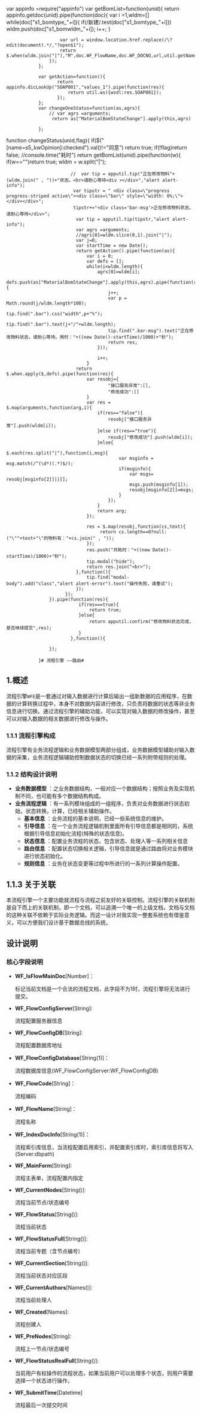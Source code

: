 var appinfo =require("appinfo")
var getBomList=function(unid){
					return appinfo.getdoc(unid).pipe(function(doc){
						var i =1,wldm=[]
						while(doc["s1_bomtype_"+i]){
							if(/新建/.test(doc["s1_bomtype_"+i]))
								wldm.push(doc["s1_bomwldm_"+i]);
							i++;
						}
						
						var url = window.location.href.replace(/\?edit(document).*/,"?open$1");
						return $.when(wldm.join("|"),"M",doc.WF_FlowName,doc.WF_DOCNO,url,util.getName(doc.WF_Creator));
					});
				};

				var getAction=function(){
					   return   appinfo.dicLookUp("SOAP001","values_1").pipe(function(res){
						   return util.ws({wsdl:res.SOAP001});
					   });
				};
				var changeOneStatus=function(as,agrs){
					// var agrs =arguments;
					 return as["MaterialBomStateChange"].apply(this,agrs)
					 
				};
function changeStatus(unid,flag){
					if($("[name=s5_kwOpinion]:checked").val()!="同意") return true;
					if(!flag)return false;
					//console.time("耗时")
					return getBomList(unid).pipe(function(w){
							  if(w=="")return true;
							  wldm = w.split("|");
							 
							//  var tip = apputil.tip("正在修改物料"+(wldm.join(" , "))+"状态。<br>请耐心等待<div ></div>","alert alert-info");
							 var tipstr = " <div class=\"progress progress-striped active\"><div class=\"bar\" style=\"width: 0%;\"></div></div>";
							 tipstr+="<div class='bar-msg'>正在修改物料状态，请耐心等待</div>";
							  var tip = apputil.tip(tipstr,"alert alert-info");
							  var agrs =arguments;
							  //agrs[0]=wldm.slice(0,1).join("|");
							  var j=0;
							  var startTime = new Date();
						      return getAction().pipe(function(as){
						    	  var i = 0;
						    	  var defs = [];
						    	  while(i<wldm.length){
						    		  agrs[0]=wldm[i];
						    		  defs.push(as["MaterialBomStateChange"].apply(this,agrs).pipe(function(res){
						    			  j++;
						    			  var p = Math.round(j/wldm.length*100);
						    			  tip.find(".bar").css("width",p+"%");
						    			  tip.find(".bar").text(j+"/"+wldm.length);
						    			  tip.find(".bar-msg").text("正在修改物料状态，请耐心等待。用时："+((new Date()-startTime)/1000)+"秒");
						    			  return res;
						    		  }));
						    		  
						    		  i++;
						    	  }
							  return $.when.apply($,defs).pipe(function(res){
								  var resobj={
										  "接口服务异常":[],
										  "修改成功":[]
								  }
								  var res = $.map(arguments,function(arg,i){
									  if(res=="false"){
										  resobj["接口服务异常"].push(wldm[i]);
									  }else if(res=="true"){
										  resobj["修改成功"].push(wldm[i]);
									  }else{
										  $.each(res.split("|"),function(i,msg){
											  var msginfo = msg.match(/^(\d*)(.*)$/);
											  if(msginfo){
												  var msgs= resobj[msginfo[2]]||[];
												  msgs.push(msginfo[1]);
												  resobj[msginfo[2]]=msgs;
											  }
										  });
									  }
									  return arg;
								  });
								   
								  res = $.map(resobj,function(cs,text){
									   return cs.length==0?null:("\""+text+"\"的物料有："+cs.join(" , "));
								  });
								  res.push("共耗时："+((new Date()-startTime)/1000)+"秒");
								  tip.modal("hide");
								  return res.join("<br>");
							  },function(){
								  tip.find("modal-body").add("class","alert alert-error").text("操作失败，请重试");
							  });
						  });
					}).pipe(function(res){
							   if(res===true){
								   return true;
							   }else{
								   return apputil.confirm("修改物料状态完成，是否继续提交",res);
							   }
							},function(){
								
					});
					 
				}# 流程引擎 ——路由#

## 1.概述 ##

流程引擎`WFE`是一套通过对输入数据进行计算后输出一组新数据的应用程序，在数据的计算转换过程中，本身不对数据内容进行修改，只负责将数据的状态等非业务信息进行切换。通过流程引擎的辅助功能，可以实现对输入数据的修改操作，甚至可以对输入数据的相关数据进行修改与操作。

### 1.1.1 流程引擎构成 ###

流程引擎有业务流程逻辑和业务数据模型两部分组成，业务数据模型辅助对输入数据的采集，业务流程逻辑辅助控制数据状态的切换已经一系列附带规则的处理。

### 1.1.2 结构设计说明 ###

- **业务数据模型** ：之业务数据结构，一般对应一个数据结构；按照业务及实现机制不同，也可能有多个数据结构构成。
- **业务流程逻辑** ：有一系列模块组成的一组程序，负责对业务数据进行状态初始，状态转换，计算，已经相关辅助操作。
	- **基本信息** ：业务流程的基本说明，已经一些系统信息的维护。
	- **引导信息** ：在一个业务流程逻辑机制里面所有引导信息都是相同的，系统根据引导信息初始化流程(特殊的状态信息)。
	- **状态信息** ：配置业务流程的状态，包含状态、处理人等一系列相关信息
	- **路由信息** ：配置状态切换相关逻辑，引导信息就是通过路由将对业务模块进行状态初始化。
	- **规则信息** ：业务在状态变更等过程中所进行的一系列计算操作配置。
 
## 1.1.3 关于关联 ##
本流程引擎一个主要功能就流程与流程之前友好的关联控制。流程引擎的关联机制是自下而上的关联机制，即一个文档，可以追溯一个唯一的上级文档，文档与文档的这种关联不依赖于实际业务逻辑。而这一设计对我实现一整套系统也有借鉴意义，可以方便我们设计基于数据总线的系统。

## 设计说明 ##

### 核心字段说明 ###

- **WF_IsFlowMainDoc**[Number]：
		
	标记当前文档是一个合法的流程文档，此字段不为1时，流程引擎将无法进行提交。
- **WF_FlowConfigServer**[String]:
	
	流程配置服务器信息
- **WF_FlowConfigDB**[String]:

	流程配置数据库地址
- **WF_FlowConfigDatabase**[String(1)]：
 
    流程数据库信息(WF_FlowConfigServer:WF_FlowConfigDB)
- **WF_FlowCode**[String]：

	流程编码
- **WF_FlowName**[String]：

	流程名称

- **WF_IndexDocInfo**[String(1)]：
 
	流程索引库信息，当流程配置启用索引，并配置索引库时，索引库信息将写入(Server:dbpath)

- **WF_MainForm**[String]:

	流程主表单，流程配置内指定
- **WF_CurrentNodes**[String()]:
	
	流程当前节点/状态编号
- **WF_FlowStatus**[String()]:

	流程当前状态

- **WF_FlowStatusFull**[String()]:

	流程当前专题（含节点编号）

- **WF_CurrentSection**[String()]:

	流程当前状态对应区段


- **WF_CurrentAuthors**[Names()]:

	流程当前处理人
- **WF_Created**[Names]:

	流程创建人

- **WF_PreNodes**[String]:

	流程上一节点/状态编号

- **WF_FlowStatusRealFull**[String()]:

	当前用户有权操作的流程状态，如果当前用户可以处理多个状态，则用户需要选择一个状态进行操作。

- **WF_SubmitTime**[Datetime]

	流程最后一次提交时间
